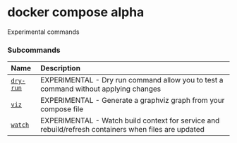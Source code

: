 # docker compose alpha

<!---MARKER_GEN_START-->
Experimental commands

### Subcommands

| Name                                  | Description                                                                                          |
|:--------------------------------------|:-----------------------------------------------------------------------------------------------------|
| [`dry-run`](compose_alpha_dry-run.md) | EXPERIMENTAL - Dry run command allow you to test a command without applying changes                  |
| [`viz`](compose_alpha_viz.md)         | EXPERIMENTAL - Generate a graphviz graph from your compose file                                      |
| [`watch`](compose_alpha_watch.md)     | EXPERIMENTAL - Watch build context for service and rebuild/refresh containers when files are updated |



<!---MARKER_GEN_END-->

